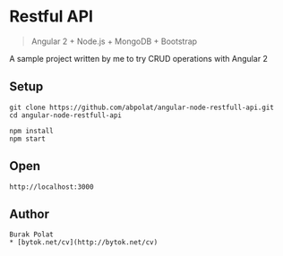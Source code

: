 # Restful API
> Angular 2 + Node.js + MongoDB + Bootstrap

A sample project written by me to try CRUD operations with Angular 2

## Setup
    git clone https://github.com/abpolat/angular-node-restfull-api.git
    cd angular-node-restfull-api

    npm install
    npm start

## Open

    http://localhost:3000

## Author

    Burak Polat
    * [bytok.net/cv](http://bytok.net/cv)